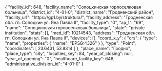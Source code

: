 {
    "facility_id": 648,
    "facility_name": "Сопоцкинская горпоселковая больница",
    "district_id": "4-01-0",
    "district_name": "Гродненский район",
    "facility_url": "https:\/\/gp1.by\/struktura\/",
    "facility_address": "Гродненская обл. гп. Сопоцкин ул. Яна Павла II",
    "facility_type": "0",
    "ap_1": "69",
    "name": "Сопоцкинская горпоселковая больница",
    "state": "private institution",
    "stats": [],
    "med_id": 10214543,
    "address": "Гродненская обл. гп. Сопоцкин ул. Яна Павла II",
    "devices": [],
    "coord_x_y": {
        "crs": {
            "type": "name",
            "properties": {
                "name": "EPSG:4326"
            }
        },
        "type": "Point",
        "coordinates": [
            23.6431,
            53.8314
        ]
    },
    "place_name": "Гродно",
    "place_type": "city",
    "localties_key": 84,
    "year_of_closing": null,
    "year_of_opening": "0",
    "healthcare_facility_key": 648,
    "administrative_division_id": "4-01-0"
}